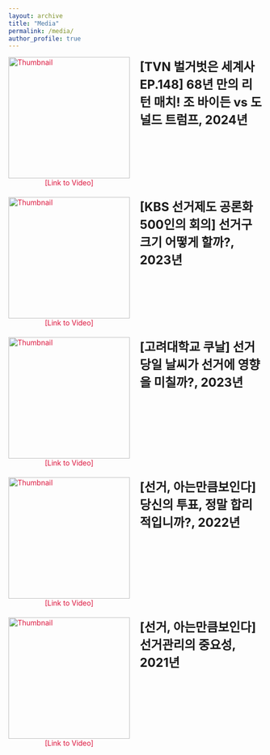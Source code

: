```yaml
---
layout: archive
title: "Media"
permalink: /media/
author_profile: true
---
```



<html lang="en">
<head>
    <meta charset="UTF-8">
    <meta name="viewport" content="width=device-width, initial-scale=1.0">
    <title>Redirect to YouTube Video</title>
    <style>
        .title-line {
            display: flex;
            align-items: flex-start;
            margin-bottom: 20px;
        }
        .title-line h2 {
            margin: 0;
            font-size: 24px;
            margin-left: 10px;
            flex: 1;
        }
        .title-line a {
            text-decoration: none;
            color: crimson;
        }
        .thumbnail-container {
            display: flex;
            flex-direction: column;
            align-items: center;
            margin-right: 10px;
        }
        .thumbnail {
            width: 240px; /* Adjust width for larger thumbnails */
            height: auto;
            cursor: pointer; /* Indicates the image is clickable */
        }
    </style>
</head>
<body>
    <div class="title-line">
        <div class="thumbnail-container">
            <a href="https://www.youtube.com/watch?v=GRUchi72B9s" target="_blank">
                <img src="https://img.youtube.com/vi/GRUchi72B9s/0.jpg" alt="Thumbnail" class="thumbnail" onerror="this.onerror=null; this.src='placeholder.jpg';">
            </a>
            <a href="https://www.youtube.com/watch?v=GRUchi72B9s" target="_blank">[Link to Video]</a>
        </div>
        <h2>[TVN 벌거벗은 세계사 EP.148] 68년 만의 리턴 매치! 조 바이든 vs 도널드 트럼프, 2024년</h2>
    </div>
    <div class="title-line">
        <div class="thumbnail-container">
            <a href="https://www.youtube.com/watch?v=R0lxzpxRgp8&t=529s" target="_blank">
                <img src="https://img.youtube.com/vi/R0lxzpxRgp8/0.jpg" alt="Thumbnail" class="thumbnail" onerror="this.onerror=null; this.src='placeholder.jpg';">
            </a>
            <a href="https://www.youtube.com/watch?v=R0lxzpxRgp8&t=529s" target="_blank">[Link to Video]</a>
        </div>
        <h2>[KBS 선거제도 공론화 500인의 회의] 선거구 크기 어떻게 할까?, 2023년</h2>
    </div>
    <div class="title-line">
        <div class="thumbnail-container">
            <a href="https://www.youtube.com/watch?v=yKLQzfedEiU&t=449s" target="_blank">
                <img src="https://img.youtube.com/vi/yKLQzfedEiU/0.jpg" alt="Thumbnail" class="thumbnail" onerror="this.onerror=null; this.src='placeholder.jpg';">
            </a>
            <a href="https://www.youtube.com/watch?v=yKLQzfedEiU&t=449s" target="_blank">[Link to Video]</a>
        </div>
        <h2>[고려대학교 쿠날] 선거 당일 날씨가 선거에 영향을 미칠까?, 2023년</h2>
    </div>
    <div class="title-line">
        <div class="thumbnail-container">
            <a href="https://www.youtube.com/watch?v=Oi1SaCPstIs" target="_blank">
                <img src="https://img.youtube.com/vi/Oi1SaCPstIs/0.jpg" alt="Thumbnail" class="thumbnail" onerror="this.onerror=null; this.src='placeholder.jpg';">
            </a>
            <a href="https://www.youtube.com/watch?v=Oi1SaCPstIs" target="_blank">[Link to Video]</a>
        </div>
        <h2>[선거, 아는만큼보인다] 당신의 투표, 정말 합리적입니까?, 2022년</h2>
    </div>
    <div class="title-line">
        <div class="thumbnail-container">
            <a href="https://www.youtube.com/watch?v=VRD3HdZjhhg" target="_blank">
                <img src="https://img.youtube.com/vi/VRD3HdZjhhg/0.jpg" alt="Thumbnail" class="thumbnail" onerror="this.onerror=null; this.src='placeholder.jpg';">
            </a>
            <a href="https://www.youtube.com/watch?v=VRD3HdZjhhg" target="_blank">[Link to Video]</a>
        </div>
        <h2>[선거, 아는만큼보인다] 선거관리의 중요성, 2021년</h2>
    </div>
</body>
</html>